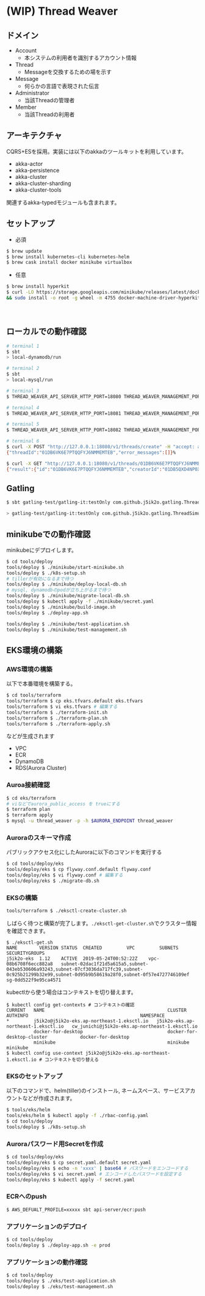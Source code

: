 
# (WIP) Thread Weaver

## ドメイン

- Account
    - 本システムの利用者を識別するアカウント情報
- Thread
    - Messageを交換するための場を示す
- Message
    - 何らかの言語で表現された伝言
- Administrator
    - 当該Threadの管理者
- Member
    - 当該Threadの利用者

## アーキテクチャ

CQRS+ESを採用。実装には以下のakkaのツールキットを利用しています。

- akka-actor
- akka-persistence
- akka-cluster
- akka-cluster-sharding
- akka-cluster-tools

関連するakka-typedモジュールも含まれます。

## セットアップ

- 必須

```sh
$ brew update 
$ brew install kubernetes-cli kubernetes-helm
$ brew cask install docker minikube virtualbox
```

- 任意

```sh
$ brew install hyperkit
$ curl -LO https://storage.googleapis.com/minikube/releases/latest/docker-machine-driver-hyperkit \
&& sudo install -o root -g wheel -m 4755 docker-machine-driver-hyperkit /usr/local/bin/
```
　

## ローカルでの動作確認

```sh
# terminal 1
$ sbt
> local-dynamodb/run
```

```sh
# terminal 2
$ sbt
> local-mysql/run
```

```sh
# terminal 3
$ THREAD_WEAVER_API_SERVER_HTTP_PORT=18080 THREAD_WEAVER_MANAGEMENT_PORT=8558 sbt api-server/run
```

```sh
# terminal 4
$ THREAD_WEAVER_API_SERVER_HTTP_PORT=18081 THREAD_WEAVER_MANAGEMENT_PORT=8559 sbt api-server/run
```

```sh
# terminal 5
$ THREAD_WEAVER_API_SERVER_HTTP_PORT=18082 THREAD_WEAVER_MANAGEMENT_PORT=8560 sbt api-server/run
```

```sh
# terminal 6
$ curl -X POST "http://127.0.0.1:18080/v1/threads/create" -H "accept: application/json" -H "Content-Type: application/json" -d "{\"accountId\":\"01DB5QXD4NP0XQTV92K42B3XBF\",\"title\":\"string\",\"remarks\":\"string\",\"administratorIds\":[\"01DB5QXD4NP0XQTV92K42B3XBF\"],\"memberIds\":[\"01DB5QXD4NP0XQTV92K42B3XBF\"],\"createAt\":10000}"
{"threadId":"01DB6VK6E7PTQQFYJ6NMMEMTEB","error_messages":[]}%

$ curl -X GET "http://127.0.0.1:18080/v1/threads/01DB6VK6E7PTQQFYJ6NMMEMTEB?account_id=01DB5QXD4NP0XQTV92K42B3XBF" -H "accept: application/json"
{"result":{"id":"01DB6VK6E7PTQQFYJ6NMMEMTEB","creatorId":"01DB5QXD4NP0XQTV92K42B3XBF","parentThreadId":null,"title":"string","remarks":"string","createdAt":10000,"updatedAt":10000},"error_messages":[]}%
```

## Gatling

```sh
$ sbt gatling-test/gatling-it:testOnly com.github.j5ik2o.gatling.ThreadSimulation

> gatling-test/gatling-it:testOnly com.github.j5ik2o.gatling.ThreadSimulation

```


## minikubeでの動作確認

minikubeにデプロイします。

```sh
$ cd tools/deploy
tools/deploy $ ./minikube/start-minikube.sh
tools/deploy $ ./k8s-setup.sh
# tillerが有効になるまで待つ
tools/deploy $ ./minikube/deploy-local-db.sh
# mysql, dynamodbのpodが立ち上がるまで待つ
tools/deploy $ ./minikube/migrate-local-db.sh
tools/deploy $ kubectl apply -f ./minikube/secret.yaml
tools/deploy $ ./minikube/build-image.sh
tools/deploy $ ./deploy-app.sh
```

```sh
tools/deploy $ ./minikube/test-application.sh
tools/deploy $ ./minikube/test-management.sh
```

## EKS環境の構築

### AWS環境の構築

以下で本番環境を構築する。

```sh
$ cd tools/terraform
tools/terraform $ cp eks.tfvars.default eks.tfvars
tools/terraform $ vi eks.tfvars # 編集する
tools/terraform $ ./terraform-init.sh
tools/terraform $ ./terraform-plan.sh
tools/terraform $ ./terraform-apply.sh
```

などが生成されます

- VPC
- ECR
- DynamoDB
- RDS(Aurora Cluster)

### Auroa接続確認

```sh
$ cd eks/terraform
# viなどでaurora_public_access を trueにする
$ terraform plan
$ terraform apply
$ mysql -u thread_weaver -p -h $AURORA_ENDPOINT thread_weaver
```

### Auroraのスキーマ作成

パブリックアクセス化にしたAuroraに以下のコマンドを実行する

```sh
$ cd tools/deploy/eks
tools/deploy/eks $ cp flyway.conf.default flyway.conf
tools/deploy/eks $ vi flyway.conf # 編集する
tools/deploy/eks $ ./migrate-db.sh
```

### EKSの構築

```sh
tools/terraform $ ./eksctl-create-cluster.sh
```

しばらく待つと構築が完了します。`./eksctl-get-cluster.sh`でクラスター情報を確認できます。

```
$ ./eksctl-get.sh
NAME		VERSION	STATUS	CREATED			VPC			SUBNETS														SECURITYGROUPS
j5ik2o-eks	1.12	ACTIVE	2019-05-24T00:52:22Z	vpc-08b6708f6ecc882a8	subnet-02dac1f21d5a615a5,subnet-043eb530606a93243,subnet-07cf3036da717fc39,subnet-0c925b21299b32e99,subnet-0d95b9b58619a28f0,subnet-0f57e4727746109ef	sg-0dd522f9e95ca4571
```

kubectlから使う場合はコンテキストを切り替えます。

```
$ kubectl config get-contexts # コンテキストの確認
CURRENT   NAME                                             CLUSTER                               AUTHINFO                                         NAMESPACE
*         j5ik2o@j5ik2o-eks.ap-northeast-1.eksctl.io   j5ik2o-eks.ap-northeast-1.eksctl.io   cw_junichi@j5ik2o-eks.ap-northeast-1.eksctl.io
          docker-for-desktop                               docker-for-desktop-cluster            docker-for-desktop
          minikube                                         minikube                              minikube
$ kubectl config use-context j5ik2o@j5ik2o-eks.ap-northeast-1.eksctl.io # コンテキストを切り替える
```

### EKSのセットアップ

以下のコマンドで、helm(tiller)のインストール, ネームスペース、サービスアカウントなどが作成されます。

```sh
$ tools/eks/helm
tools/eks/helm $ kubectl apply -f ./rbac-config.yaml
$ cd tools/deploy
tools/deploy $ ./k8s-setup.sh
```

### Auroraパスワード用Secretを作成

```sh
$ cd tools/deploy/eks
tools/deploy/eks $ cp secret.yaml.default secret.yaml
tools/deploy/eks $ echo -n 'xxxx' | base64 # パスワードをエンコードする
tools/deploy/eks $ vi secret.yaml # エンコードしたパスワードを設定する
tools/deploy/eks $ kubectl apply -f secret.yaml
```

### ECRへのpush 

```sh
$ AWS_DEFUALT_PROFILE=xxxxx sbt api-server/ecr:push
```

### アプリケーションのデプロイ

```sh
$ cd tools/deploy
tools/deploy $ ./deploy-app.sh -e prod
```

### アプリケーションの動作確認

```sh
$ cd tools/deploy
tools/deploy $ ./eks/test-application.sh
tools/deploy $ ./eks/test-management.sh
```
